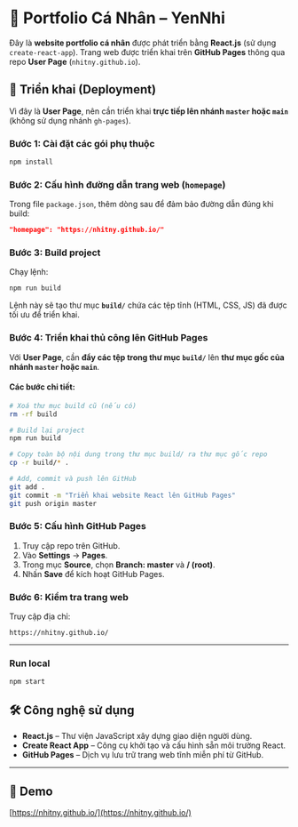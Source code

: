 


# 🎨 Portfolio Cá Nhân – YenNhi

Đây là **website portfolio cá nhân** được phát triển bằng **React.js** (sử dụng `create-react-app`). Trang web được triển khai trên **GitHub Pages** thông qua repo **User Page** (`nhitny.github.io`).

## 🚀 Triển khai (Deployment)

Vì đây là **User Page**, nên cần triển khai **trực tiếp lên nhánh `master` hoặc `main`** (không sử dụng nhánh `gh-pages`).

### Bước 1: Cài đặt các gói phụ thuộc

```bash
npm install
```

### Bước 2: Cấu hình đường dẫn trang web (`homepage`)

Trong file `package.json`, thêm dòng sau để đảm bảo đường dẫn đúng khi build:

```json
"homepage": "https://nhitny.github.io/"
```

### Bước 3: Build project

Chạy lệnh:

```bash
npm run build
```

Lệnh này sẽ tạo thư mục **`build/`** chứa các tệp tĩnh (HTML, CSS, JS) đã được tối ưu để triển khai.

### Bước 4: Triển khai thủ công lên GitHub Pages

Với **User Page**, cần **đẩy các tệp trong thư mục `build/`** lên **thư mục gốc của nhánh `master` hoặc `main`**.

#### Các bước chi tiết:

```bash
# Xoá thư mục build cũ (nếu có)
rm -rf build

# Build lại project
npm run build

# Copy toàn bộ nội dung trong thư mục build/ ra thư mục gốc repo
cp -r build/* .

# Add, commit và push lên GitHub
git add .
git commit -m "Triển khai website React lên GitHub Pages"
git push origin master  
```

### Bước 5: Cấu hình GitHub Pages

1. Truy cập repo trên GitHub.
2. Vào **Settings** → **Pages**.
3. Trong mục **Source**, chọn **Branch: master** và **/ (root)**.
4. Nhấn **Save** để kích hoạt GitHub Pages.

### Bước 6: Kiểm tra trang web

Truy cập địa chỉ:

```
https://nhitny.github.io/
```

---

### Run local
```
npm start
```

## 🛠️ Công nghệ sử dụng

- **React.js** – Thư viện JavaScript xây dựng giao diện người dùng.
- **Create React App** – Công cụ khởi tạo và cấu hình sẵn môi trường React.
- **GitHub Pages** – Dịch vụ lưu trữ trang web tĩnh miễn phí từ GitHub.

---

## 📸 Demo

[https://nhitny.github.io/](https://nhitny.github.io/)
